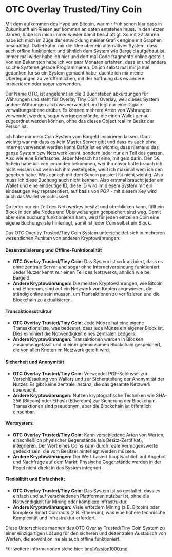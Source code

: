 # OTC Overlay Trusted/Tiny Coin

Mit dem aufkommen des Hype um Bitcoin, war mir früh schon klar dass in Zukunkunft ein Riesen auf kommen an daten entstehen muss. 
In den letzen Jahren, habe ich mich immer wieder damit beschäftigt. So mit 22 Jahren habe ich mich im Züge der entwicklung meiner Grafik engine mit Graphen beschäftigt. Dabei kahm mir die Idee über ein alternatives System, dass auch offline funktioniert und ähnlich dem System wie Bargeld aufgebaut ist. Immer mal wider habe ich hier und dort mal Code fragmente online gestellt. Von ein Bekannten habe ich vor paar Monaten erfahren, dass er und andere solche Systeme gerade Programmieren. Da ich selbst mal mir ja mal gedanken für so ein System gemacht habe, dachte ich mir meine Überlegungen zu veröffentlichen, mit der hoffnung das es andere Inspierieren oder sogar verwenden.

Der Name OTC, ist angelehnt an die 3 Buchstaben abkürzungen für Währungen und steht für Overlay Tiny Coin. Overlay, weil dieses System andere Währungen als basis verwendet und legt nur eine Digiale verwaltungsebene drüber. Es können mehrere Arten von Währungen verwendet werden, sogar wertgegenstände, die einen Wallet genau zugeordnet werden können, ohne das dieses Object real im Besitz der Person ist. 

Ich habe mir mein Coin System vom Bargeld inspirieren lassen. Ganz wichtig war mir dass es kein Master Server gibt und dass es auch ohne Internet verwendet werden kann! Dafür ist es wichtig, dass niemand das ganze System bzw Netzwerk kennt, sondern jeder nur ein Teil des ganzen. Also wie eine Brieftasche. Jeder Mensch hat eine, mit geld darin. Den 5€ Schein habe ich von jemanden bekommen, wer ihn davor hatte brauch ich nicht wissen und wenn ich ihm weitergebe, weiß ich maximal wem ich den gegeben habe. Was danach mit dem Schein passiert ist nicht wichtig. Also muss ich diese Buchung auch nicht kennen.
Also erstmal braucht jeder ein Wallet und eine eindeutige ID, diese ID wird im diesem System mit ein eindeutigen Key repräsentiert, auf basis von PGP - mit diesem Key wird auch das Wallet verschlüsselt. 

Da jeder nur ein Teil des Netzwerkes besitzt und überblicken kann, fällt ein Block in den alle Nodes und Überweisungen gespeichert sind weg. Damit aber eine buchung funktionieren kann, wird für jeden einzeilen Coin eine eigene Buchungsliste hinterlegt, somit ist jeder Coin selbst ein Block. 

Das OTC Overlay Trusted/Tiny Coin System unterscheidet sich in mehreren wesentlichen Punkten von anderen Kryptowährungen:

#### Dezentralisierung und Offline-Funktionalität
  - **OTC Overlay Trusted/Tiny Coin:** Das System ist so konzipiert, dass es ohne zentrale Server und sogar ohne Internetverbindung funktioniert. Jeder Nutzer kennt nur einen Teil des Netzwerks, ähnlich wie bei Bargeld.
  - **Andere Kryptowährungen:** Die meisten Kryptowährungen, wie Bitcoin und Ethereum, sind auf ein Netzwerk von Knoten angewiesen, die ständig online sein müssen, um Transaktionen zu verifizieren und die Blockchain zu aktualisieren.

#### Transaktionsstruktur
  - **OTC Overlay Trusted/Tiny Coin:** Jede Münze hat eine eigene Transaktionsliste, was bedeutet, dass jede Münze ein eigener Block ist. Dies eliminiert die Notwendigkeit eines zentralen Ledgers.
  - **Andere Kryptowährungen:** Transaktionen werden in Blöcken zusammengefasst und in einer gemeinsamen Blockchain gespeichert, die von allen Knoten im Netzwerk geteilt wird.

#### Sicherheit und Anonymität
- **OTC Overlay Trusted/Tiny Coin:** Verwendet PGP-Schlüssel zur Verschlüsselung von Wallets und zur Sicherstellung der Anonymität der Nutzer. Es gibt keine zentrale Instanz, die das gesamte Netzwerk überwacht.
- **Andere Kryptowährungen:** Nutzen kryptografische Techniken wie SHA-256 (Bitcoin) oder Ethash (Ethereum) zur Sicherung der Blockchain. Transaktionen sind pseudonym, aber die Blockchain ist öffentlich einsehbar.

#### Wertsystem:
- **OTC Overlay Trusted/Tiny Coin:** Kann verschiedene Arten von Werten, einschließlich physischer Gegenstände (als Besitz-Zertifikat), integrieren. Der Wert eines Coins kann durch reale Vermögenswerte gedeckt sein, die vom Besitzer hinterlegt werden müssen.
- **Andere Kryptowährungen:** Der Wert basiert hauptsächlich auf Angebot und Nachfrage auf dem Markt. Physische Gegenstände werden in der Regel nicht direkt in das System integriert.

#### Flexibilität und Einfachheit:
- **OTC Overlay Trusted/Tiny Coin:** Das System ist so gestaltet, dass es einfach und auf verschiedenen Plattformen nutzbar ist, ohne die Notwendigkeit für Mining oder komplexe Infrastruktur.
- **Andere Kryptowährungen:** Viele erfordern Mining (z.B. Bitcoin) oder komplexe Smart Contracts (z.B. Ethereum), was eine höhere technische Komplexität und Infrastruktur erfordert.

Diese Unterschiede machen das OTC Overlay Trusted/Tiny Coin System zu einer einzigartigen Lösung für den sicheren und dezentralen Austausch von Werten, die sowohl online als auch offline funktioniert.

Für weitere Informarionen siehe hier: [ImplVersion1000.md](/Desc/V1/ImplIdee.md)
